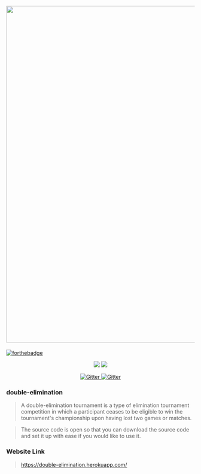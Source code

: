 <h1 align="center">
  <br>
  <a href="https://i.imgur.com/VPS6JXr.png"><img src="https://i.imgur.com/VPS6JXr.png" alt="" width="900"></a>

</h1> 



[![forthebadge](https://forthebadge.com/images/badges/built-with-love.svg)](https://forthebadge.com)

<p align="center">

<img src="https://img.shields.io/badge/-HTML-orange">
<img src="https://img.shields.io/badge/-CSS-blue">


</p>
<p align="center">
   <a href="https://badge.fury.io/js/electron-markdownify">
    <img src="https://img.shields.io/badge/Enjoy-^.^-blue.svg?style=flat-square"
         alt="Gitter">
         <a href="https://badge.fury.io/js/electron-markdownify">
    <img src="https://img.shields.io/badge/all_contributors-1-orange.svg?style=flat-square"
         alt="Gitter"> 
  </a>
</p>
  
  ### double-elimination

  
> A double-elimination tournament is a type of elimination tournament competition in which a participant ceases to be eligible to win the tournament's championship upon having lost two games or matches.  


> The source code is open so that you can download the source code and set it up with ease if you would like to use it.
  ### Website Link 
> https://double-elimination.herokuapp.com/
